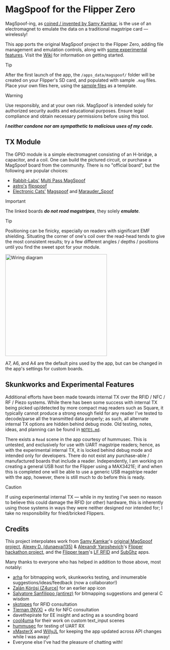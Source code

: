 # MagSpoof for the Flipper Zero
MagSpoof-ing, as [coined / invented by Samy Kamkar](https://github.com/samyk/magspoof), is the use of an electromagnet to emulate the data on a traditional magstripe card —  wirelessly! 

This app ports the original MagSpoof project to the Flipper Zero, adding file management and emulation controls, along with [some experimental features](#skunkworks-and-experimental-features). Visit the [Wiki](https://github.com/zacharyweiss/magspoof_flipper/wiki) for information on getting started.

> [!TIP]
> After the first launch of the app, the `/apps_data/magspoof/` folder will be created on your Flipper's SD card, and populated with sample `.mag` files. Place your own files here, using the [sample files](resources) as a template.

> [!WARNING]
> Use responsibly, and at your own risk. MagSpoof is intended solely for authorized security audits and educational purposes. Ensure legal compliance and obtain necessary permissions before using this tool.
>
> ***I neither condone nor am sympathetic to malicious uses of my code.***
 

## TX Module
The GPIO module is a simple electromagnet consisting of an H-bridge, a capacitor, and a coil. One can build the pictured circuit, or purchase a MagSpoof board from the community. There is no "official board", but the following are popular choices:
- [Rabbit-Labs'](https://www.rabbit-labs.com/) [Multi Pass MagSpoof](https://www.rabbit-labs.com/product/rabbit-labs-multi-pass-magspoof-flipper-board/5)
- [astro's](https://cyberpa.ws/) [flipspoof](https://www.tindie.com/products/astrowave/flipper-zero-magspoof-module/)
- [Electronic Cats'](https://electroniccats.com) [Magspoof](https://electroniccats.com/store/flipper-add-on-magspoof/) and [Marauder_Spoof](https://electroniccats.com/store/flipper-add-on-marauder_spoof/)

> [!IMPORTANT]
> The linked boards ***do not read magstripes***, they solely ***emulate***.

> [!TIP]
> Positioning can be finicky, especially on readers with significant EMF shielding. Situating the corner of one's coil over the read-head tends to give the most consistent results; try a few different angles / depths / positions until you find the sweet spot for your module.

<img src="https://user-images.githubusercontent.com/20050953/215654078-1f4b370e-21b3-4324-b63c-3bbbc643120e.png" alt="Wiring diagram" title="Wiring diagram" style="height:320px">

A7, A6, and A4 are the default pins used by the app, but can be changed in the app's settings for custom boards.

## Skunkworks and Experimental Features
Additional efforts have been made towards internal TX over the RFID / NFC / RF / Piezo systems. While there has been some success with internal TX being picked up/detected by more compact mag readers such as Square, it typically cannot produce a strong enough field for any reader I've tested to decode/parse all the transmitted data properly; as such, all alternate internal TX options are hidden behind debug mode. Old testing, notes, ideas, and planning can be found in [`NOTES.md`](NOTES.md).

There exists a `Read` scene in the app courtesy of hummusec. This is untested, and exclusively for use with UART magstripe readers; hence, as with the experimental internal TX, it is locked behind debug mode and intended only for developers. There do not exist any purchase-able / manufactured boards that include a reader. Independently, I am working on creating a general USB host for the Flipper using a MAX3421E; if and when this is completed one will be able to use a generic USB magstripe reader with the app, however, there is still much to do before this is ready.

> [!CAUTION]
> If using experimental internal TX — while in my testing I've seen no reason to believe this could damage the RFID (or other) hardware, this is inherently using those systems in ways they were neither designed nor intended for; I take no responsibility for fried/bricked Flippers.

## Credits
This project interpolates work from [Samy Kamkar](https://github.com/samyk/)'s [original MagSpoof project](https://github.com/samyk/magspoof), [Alexey D. (dunaevai135)](https://github.com/dunaevai135/) & [Alexandr Yaroshevich](https://github.com/AYaro)'s [Flipper hackathon project](https://github.com/dunaevai135/flipperzero-firmware/tree/dev/applications/magspoof), and the [Flipper team](https://github.com/flipperdevices)'s [LF RFID](https://github.com/flipperdevices/flipperzero-firmware/tree/dev/applications/main/lfrfid) and [SubGhz](https://github.com/flipperdevices/flipperzero-firmware/tree/dev/applications/main/subghz) apps.  

Many thanks to everyone who has helped in addition to those above, most notably: 
- [arha](https://github.com/arha) for bitmapping work, skunkworks testing, and innumerable suggestions/ideas/feedback (now a collaborator!)
- [Zalán Kórósi (Z4urce)](https://github.com/Z4urce) for an earlier app icon
- [Salvatore Sanfilippo (antirez)](https://github.com/antirez) for bitmapping suggestions and general C wisdom
- [skotopes](https://github.com/skotopes) for RFID consultation
- [Tiernan (NVX)](https://github.com/nvx) + dlz for NFC consultation
- davethepirate for EE insight and acting as a sounding board
- [cool4uma](https://github.com/cool4uma) for their work on custom text_input scenes 
- [hummusec](https://github.com/hummusec) for testing of UART RX
- [xMasterX](https://github.com/xMasterX) and [WillyJL](https://github.com/Willy-JL) for keeping the app updated across API changes while I was away!
- Everyone else I've had the pleasure of chatting with!
